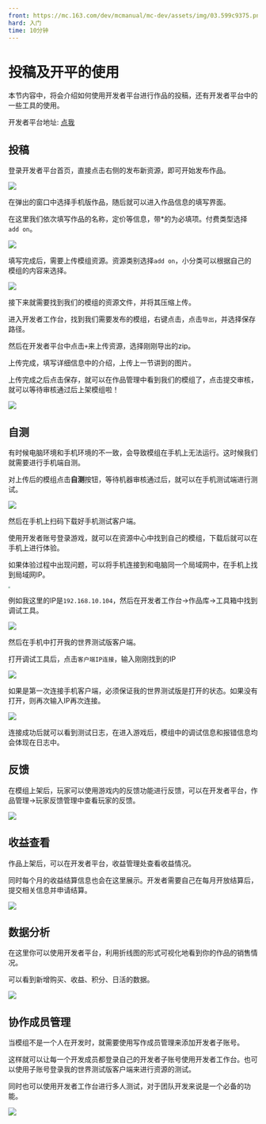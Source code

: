 ```yaml
---
front: https://mc.163.com/dev/mcmanual/mc-dev/assets/img/03.599c9375.png
hard: 入门
time: 10分钟
---
```

# 投稿及开平的使用

本节内容中，将会介绍如何使用开发者平台进行作品的投稿，还有开发者平台中的一些工具的使用。

开发者平台地址: [点我](https://mcdev.webapp.163.com/#/login)

## 投稿

登录开发者平台首页，直接点击右侧的发布新资源，即可开始发布作品。

![](./images/02.png)

在弹出的窗口中选择手机版作品，随后就可以进入作品信息的填写界面。

在这里我们依次填写作品的名称，定价等信息，带*的为必填项。付费类型选择`add on`。

![](./images/03.png)

填写完成后，需要上传模组资源。资源类别选择`add on`，小分类可以根据自己的模组的内容来选择。

![](./images/04.png)

接下来就需要找到我们的模组的资源文件，并将其压缩上传。

进入开发者工作台，找到我们需要发布的模组，右键点击，点击`导出`，并选择保存路径。

然后在开发者平台中点击`+`来上传资源，选择刚刚导出的zip。

上传完成，填写详细信息中的介绍，上传上一节讲到的图片。

上传完成之后点击保存，就可以在作品管理中看到我们的模组了，点击提交审核，就可以等待审核通过后上架模组啦！

![](./images/08.png)

## 自测

有时候电脑环境和手机环境的不一致，会导致模组在手机上无法运行。这时候我们就需要进行手机端自测。

对上传后的模组点击**自测**按钮，等待机器审核通过后，就可以在手机测试端进行测试。

![](./images/09.png)

然后在手机上扫码下载好手机测试客户端。

使用开发者账号登录游戏，就可以在资源中心中找到自己的模组，下载后就可以在手机上进行体验。

如果体验过程中出现问题，可以将手机连接到和电脑同一个局域网中，在手机上找到局域网IP。

<img src="./images/IMG_20220310_165837.jpg" style="zoom:25%;" />

例如我这里的IP是`192.168.10.104`，然后在开发者工作台->作品库->工具箱中找到调试工具。

![](./images/10.png)

然后在手机中打开我的世界测试版客户端。

打开调试工具后，点击`客户端IP连接`，输入刚刚找到的IP

![](./images/11.png)

如果是第一次连接手机客户端，必须保证我的世界测试版是打开的状态。如果没有打开，则再次输入IP再次连接。

![](./images/12.png)

连接成功后就可以看到测试日志，在进入游戏后，模组中的调试信息和报错信息均会体现在日志中。

## 反馈

在模组上架后，玩家可以使用游戏内的反馈功能进行反馈，可以在开发者平台，作品管理->玩家反馈管理中查看玩家的反馈。

![](./images/13.png)

## 收益查看

作品上架后，可以在开发者平台，收益管理处查看收益情况。

同时每个月的收益结算信息也会在这里展示。开发者需要自己在每月开放结算后，提交相关信息并申请结算。

![](./images/14.png)

## 数据分析

在这里你可以使用开发者平台，利用折线图的形式可视化地看到你的作品的销售情况。

可以看到新增购买、收益、积分、日活的数据。

![](./images/15.png)

## 协作成员管理

当模组不是一个人在开发时，就需要使用写作成员管理来添加开发者子账号。

这样就可以让每一个开发成员都登录自己的开发者子账号使用开发者工作台。也可以使用子账号登录我的世界测试版客户端来进行资源的测试。

同时也可以使用开发者工作台进行多人测试，对于团队开发来说是一个必备的功能。

![](./images/16.png)